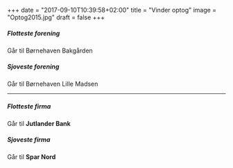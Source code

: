 +++
date = "2017-09-10T10:39:58+02:00"
title = "Vinder optog"
image = "Optog2015.jpg"
draft = false
+++


##### Flotteste forening
Går til Børnehaven Bakgården

##### Sjoveste forening
Går til Børnehaven Lille Madsen

---

##### Flotteste firma
Går til **Jutlander Bank**

##### Sjoveste firma
Går til **Spar Nord**